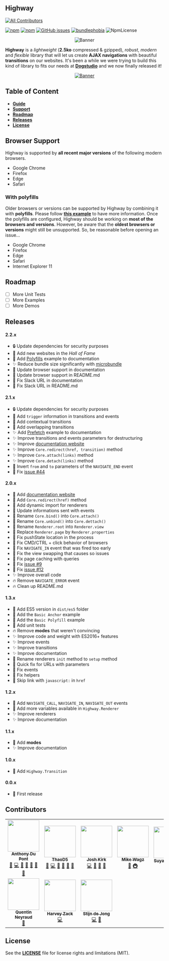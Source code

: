 ## Highway
<!-- ALL-CONTRIBUTORS-BADGE:START - Do not remove or modify this section -->
[![All Contributors](https://img.shields.io/badge/all_contributors-10-orange.svg?style=flat-square)](#contributors-)
<!-- ALL-CONTRIBUTORS-BADGE:END -->

[![npm](https://img.shields.io/npm/v/@dogstudio/highway.svg)](https://www.npmjs.com/package/@dogstudio/highway)
[![npm](https://img.shields.io/npm/dt/@dogstudio/highway.svg)](https://www.npmjs.com/package/@dogstudio/highway)
[![GitHub issues](https://img.shields.io/github/issues-raw/Dogstudio/highway.svg)](https://github.com/Dogstudio/highway/issues)
[![bundlephobia](https://img.shields.io/bundlephobia/minzip/@dogstudio/highway?label=bundle%20size)](https://bundlephobia.com/result?p=@dogstudio/highway)
![NpmLicense](https://img.shields.io/npm/l/@dogstudio/highway.svg)


<p align="center"><img src="https://i.imgur.com/SNk3YwV.png" alt="Banner" /></p>

**Highway** is a *lightweight* (**2.5ko** compressed & gzipped), *robust*, *modern* and *flexible* library that will let us create **AJAX navigations** with beautiful **transitions** on our websites. It's been a while we were trying to build this kind of library to fits our needs at [**Dogstudio**](https://www.dogstudio.co) and we now finally released it!

<p align="center"><a href="https://join.slack.com/t/highway-lib/shared_invite/zt-60jkz5kh-defbgkYYTclu609sUAEN3Q"target="_blank"><img src="https://i.imgur.com/4nWCfju.png" alt="Banner" /></a></p>

## Table of Content

- [**Guide**](https://dogstudio.github.io/highway/)
- [**Support**](https://github.com/Dogstudio/highway#browser-support)
- [**Roadmap**](https://github.com/Dogstudio/highway#roadmap)
- [**Releases**](https://github.com/Dogstudio/highway#releases)
- [**License**](https://github.com/Dogstudio/highway#license)

## Browser Support

Highway is supported by **all recent major versions** of the following modern browsers.

- Google Chrome
- Firefox
- Edge
- Safari

### With polyfills
Older browsers or versions can be supported by Highway by combining it with **polyfills**. Please follow [**this example**](https://highway.js.org/examples/polyfills.html) to have more information. Once the polyfills are configured, Highway should be working on **most of the browsers and versions**. However, be aware that the **oldest browsers or versions** might still be unsupported. So, be reasonable before opening an issue...</p>

- Google Chrome
- Firefox
- Edge
- Safari
- Internet Explorer 11

## Roadmap

- [ ] More Unit Tests
- [ ] More Examples
- [ ] More Demos

## Releases
#### 2.2.x

- :lock: Update dependencies for security purposes
- :tada: Add new websites in the *Hall of Fame*
- :tada: Add [Polyfills](https://highway.js.org/examples/polyfills.html) example to documentation
- :sparkles: Reduce bundle size significantly with [microbundle](https://github.com/developit/microbundle)
- :art: Update browser support in documentation
- :art: Update browser support in README.md
- :bug: Fix Slack URL in documentation
- :bug: Fix Slack URL in README.md

#### 2.1.x

- :lock: Update dependencies for security purposes
- :tada: Add `trigger` information in transitions and events
- :tada: Add contextual transitions
- :tada: Add overlapping transitions
- :sparkles: Add [Prefetch](https://highway.js.org/examples/prefetch.html) example to documentation
- :sparkles: Improve transitions and events parameters for destructuring
- :sparkles: Improve [documentation website](https://highway.js.org)
- :sparkles: Improve `Core.redirect(href, transition)` method
- :sparkles: Improve `Core.attach(links)` method
- :sparkles: Improve `Core.detach(links)` method
- :art: Invert `from` and `to` parameters of the `NAVIGATE_END` event
- :bug: Fix [issue #44](https://github.com/Dogstudio/highway/issues/44)

#### 2.0.x

- :tada: Add [documentation website](https://highway.js.org)
- :tada: Add `Core.redirect(href)` method
- :tada: Add dynamic import for renderers
- :art: Update informations sent with events
- :art: Rename `Core.bind()` into `Core.attach()`
- :art: Rename `Core.unbind()` into `Core.dettach()`
- :art: Rename `Renderer.root` into `Renderer.view`
- :art: Replace `Renderer.page` by `Renderer.properties`
- :bug: Fix pushState location in the process
- :bug: Fix CMD/CTRL + click behavior of browsers
- :bug: Fix `NAVIGATE_IN` event that was fired too early
- :bug: Fix the view swapping that causes so issues
- :bug: Fix page caching with queries
- :bug: Fix [issue #9](https://github.com/Dogstudio/highway/issues/9)
- :bug: Fix [issue #12](https://github.com/Dogstudio/highway/issues/12)
- :sparkles: Improve overall code
- :fire: Remove `NAVIGATE_ERROR` event
- :fire: Clean up README.md

#### 1.3.x

- :tada: Add ES5 version in `dist/es5` folder
- :tada: Add the `Basic Anchor` example
- :tada: Add the `Basic Polyfill` example
- :tada: Add unit tests
- :fire: Remove **modes** that weren't convincing
- :sparkles: Improve code and weight with ES2016+ features
- :sparkles: Improve events
- :sparkles: Improve transitions
- :sparkles: Improve documentation
- :art: Rename renderers `init` method to `setup` method
- :bug: Quick fix for URLs with parameters
- :bug: Fix events
- :bug: Fix helpers
- :bug: Skip link with `javascript:` in `href`

#### 1.2.x

- :tada: Add `NAVIGATE_CALL`, `NAVIGATE_IN`, `NAVIGATE_OUT` events
- :tada: Add more variables available in `Highway.Renderer`
- :sparkles: Improve renderers
- :sparkles: Improve documentation

#### 1.1.x

- :tada: Add **modes**
- :sparkles: Improve documentation

#### 1.0.x

- :tada: Add `Highway.Transition`

#### 0.0.x

- :rocket: First release

## Contributors


<!-- ALL-CONTRIBUTORS-LIST:START - Do not remove or modify this section -->
<!-- prettier-ignore-start -->
<!-- markdownlint-disable -->
<table>
  <tr>
    <td align="center"><a href="https://twitter.com/Anthodpnt"><img src="https://avatars3.githubusercontent.com/u/6245705?v=4" width="100px;" alt=""/><br /><sub><b>Anthony Du Pont</b></sub></a><br /><a href="#question-Anthodpnt" title="Answering Questions">💬</a> <a href="https://github.com/Dogstudio/highway/commits?author=Anthodpnt" title="Code">💻</a> <a href="https://github.com/Dogstudio/highway/commits?author=Anthodpnt" title="Documentation">📖</a> <a href="#ideas-Anthodpnt" title="Ideas, Planning, & Feedback">🤔</a> <a href="#maintenance-Anthodpnt" title="Maintenance">🚧</a> <a href="#projectManagement-Anthodpnt" title="Project Management">📆</a> <a href="https://github.com/Dogstudio/highway/pulls?q=is%3Apr+reviewed-by%3AAnthodpnt" title="Reviewed Pull Requests">👀</a></td>
    <td align="center"><a href="https://github.com/ThaoD5"><img src="https://avatars3.githubusercontent.com/u/10233610?v=4" width="100px;" alt=""/><br /><sub><b>ThaoD5</b></sub></a><br /><a href="#question-ThaoD5" title="Answering Questions">💬</a> <a href="https://github.com/Dogstudio/highway/commits?author=ThaoD5" title="Code">💻</a> <a href="https://github.com/Dogstudio/highway/commits?author=ThaoD5" title="Documentation">📖</a> <a href="#ideas-ThaoD5" title="Ideas, Planning, & Feedback">🤔</a> <a href="#maintenance-ThaoD5" title="Maintenance">🚧</a> <a href="https://github.com/Dogstudio/highway/pulls?q=is%3Apr+reviewed-by%3AThaoD5" title="Reviewed Pull Requests">👀</a></td>
    <td align="center"><a href="https://twitter.com/joshgkirk"><img src="https://avatars1.githubusercontent.com/u/28448851?v=4" width="100px;" alt=""/><br /><sub><b>Josh Kirk</b></sub></a><br /><a href="https://github.com/Dogstudio/highway/commits?author=joshgkirk" title="Code">💻</a> <a href="https://github.com/Dogstudio/highway/commits?author=joshgkirk" title="Documentation">📖</a> <a href="#ideas-joshgkirk" title="Ideas, Planning, & Feedback">🤔</a> <a href="#maintenance-joshgkirk" title="Maintenance">🚧</a></td>
    <td align="center"><a href="https://selfaware.studio"><img src="https://avatars2.githubusercontent.com/u/12376535?v=4" width="100px;" alt=""/><br /><sub><b>Mike Wagz</b></sub></a><br /><a href="https://github.com/Dogstudio/highway/commits?author=mikehwagz" title="Documentation">📖</a> <a href="#infra-mikehwagz" title="Infrastructure (Hosting, Build-Tools, etc)">🚇</a></td>
    <td align="center"><a href="https://twitter.com/suyashpurwar06"><img src="https://avatars1.githubusercontent.com/u/33785844?v=4" width="100px;" alt=""/><br /><sub><b>Suyash Purwar</b></sub></a><br /><a href="https://github.com/Dogstudio/highway/issues?q=author%3ASuyash-Purwar" title="Bug reports">🐛</a></td>
    <td align="center"><a href="http://davidelanfranchi.com"><img src="https://avatars1.githubusercontent.com/u/13507672?v=4" width="100px;" alt=""/><br /><sub><b>Davide Lanfranchi</b></sub></a><br /><a href="#content-davidelanfranchi" title="Content">🖋</a></td>
    <td align="center"><a href="http://www.fabioquarantini.com"><img src="https://avatars3.githubusercontent.com/u/425733?v=4" width="100px;" alt=""/><br /><sub><b>Fabio Quarantini</b></sub></a><br /><a href="https://github.com/Dogstudio/highway/issues?q=author%3Afabioquarantini" title="Bug reports">🐛</a></td>
  </tr>
  <tr>
    <td align="center"><a href="http://www.quentinneyraud.fr"><img src="https://avatars2.githubusercontent.com/u/9378568?v=4" width="100px;" alt=""/><br /><sub><b>Quentin Neyraud</b></sub></a><br /><a href="https://github.com/Dogstudio/highway/issues?q=author%3Aquentinneyraud" title="Bug reports">🐛</a></td>
    <td align="center"><a href="https://sleepy.im"><img src="https://avatars0.githubusercontent.com/u/5907357?v=4" width="100px;" alt=""/><br /><sub><b>Harvey Zack</b></sub></a><br /><a href="https://github.com/Dogstudio/highway/commits?author=zhw2590582" title="Code">💻</a></td>
    <td align="center"><a href="https://stuur.men"><img src="https://avatars1.githubusercontent.com/u/1932851?v=4" width="100px;" alt=""/><br /><sub><b>Stijn de Jong</b></sub></a><br /><a href="https://github.com/Dogstudio/highway/commits?author=deJong" title="Code">💻</a> <a href="https://github.com/Dogstudio/highway/issues?q=author%3AdeJong" title="Bug reports">🐛</a></td>
  </tr>
</table>

<!-- markdownlint-enable -->
<!-- prettier-ignore-end -->
<!-- ALL-CONTRIBUTORS-LIST:END -->

## License

See the [**LICENSE**](https://github.com/Dogstudio/highway/blob/master/LICENSE) file for license rights and limitations (MIT).
